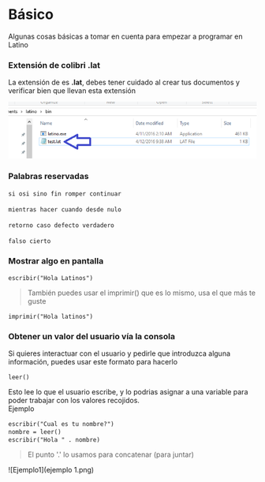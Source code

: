 # Básico

Algunas cosas básicas a tomar en cuenta para empezar a programar en Latino

### Extensión de colibri .lat

La extensión de  es **.lat**, debes tener cuidado al crear tus documentos y verificar bien que llevan esta extensión

![.lat](extencion.png)

### Palabras reservadas

```
si osi sino fin romper continuar 

mientras hacer cuando desde nulo 

retorno caso defecto verdadero 

falso cierto
```

### Mostrar algo en pantalla

```
escribir("Hola Latinos")
```

> También puedes usar el imprimir\(\) que es lo mismo, usa el que más te guste

```
imprimir("Hola latinos")
```

### Obtener un valor del usuario vía la consola

Si quieres interactuar con el usuario y pedirle que introduzca alguna información, puedes usar este formato para hacerlo

```
leer()
```

Esto lee lo que el usuario escribe, y lo podrias asignar a una variable para poder trabajar con los valores recojidos.  
Ejemplo

```
escribir("Cual es tu nombre?")
nombre = leer()
escribir("Hola " . nombre)
```

> El punto '.' lo usamos para concatenar \(para juntar\)

![Ejemplo1](ejemplo 1.png)

